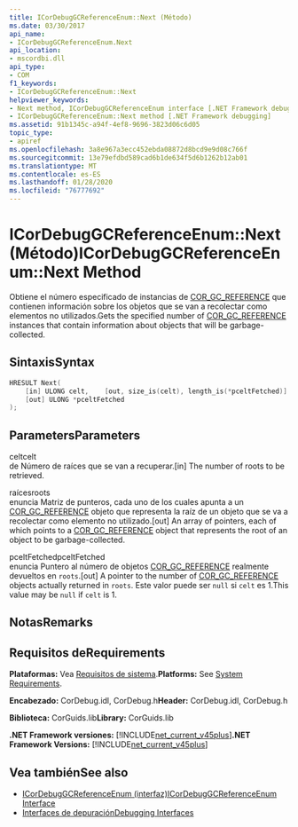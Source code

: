 ```yaml
---
title: ICorDebugGCReferenceEnum::Next (Método)
ms.date: 03/30/2017
api_name:
- ICorDebugGCReferenceEnum.Next
api_location:
- mscordbi.dll
api_type:
- COM
f1_keywords:
- ICorDebugGCReferenceEnum::Next
helpviewer_keywords:
- Next method, ICorDebugGCReferenceEnum interface [.NET Framework debugging]
- ICorDebugGCReferenceEnum::Next method [.NET Framework debugging]
ms.assetid: 91b1345c-a94f-4ef8-9696-3823d06c6d05
topic_type:
- apiref
ms.openlocfilehash: 3a8e967a3ecc452ebda08872d8bcd9e9d08c766f
ms.sourcegitcommit: 13e79efdbd589cad6b1de634f5d6b1262b12ab01
ms.translationtype: MT
ms.contentlocale: es-ES
ms.lasthandoff: 01/28/2020
ms.locfileid: "76777692"
---
```

# <a name="icordebuggcreferenceenumnext-method"></a><span data-ttu-id="84e09-102">ICorDebugGCReferenceEnum::Next (Método)</span><span class="sxs-lookup"><span data-stu-id="84e09-102">ICorDebugGCReferenceEnum::Next Method</span></span>
<span data-ttu-id="84e09-103">Obtiene el número especificado de instancias de [COR_GC_REFERENCE](cor-gc-reference-structure.md) que contienen información sobre los objetos que se van a recolectar como elementos no utilizados.</span><span class="sxs-lookup"><span data-stu-id="84e09-103">Gets the specified number of [COR_GC_REFERENCE](cor-gc-reference-structure.md) instances that contain information about objects that will be garbage-collected.</span></span>  
  
## <a name="syntax"></a><span data-ttu-id="84e09-104">Sintaxis</span><span class="sxs-lookup"><span data-stu-id="84e09-104">Syntax</span></span>  
  
```cpp  
HRESULT Next(  
    [in] ULONG celt,    [out, size_is(celt), length_is(*pceltFetched)] COR_GC_REFERENCE roots[],   
    [out] ULONG *pceltFetched  
);  
```  
  
## <a name="parameters"></a><span data-ttu-id="84e09-105">Parameters</span><span class="sxs-lookup"><span data-stu-id="84e09-105">Parameters</span></span>  
 <span data-ttu-id="84e09-106">celt</span><span class="sxs-lookup"><span data-stu-id="84e09-106">celt</span></span>  
 <span data-ttu-id="84e09-107">de Número de raíces que se van a recuperar.</span><span class="sxs-lookup"><span data-stu-id="84e09-107">[in] The number of roots to be retrieved.</span></span>  
  
 <span data-ttu-id="84e09-108">raíces</span><span class="sxs-lookup"><span data-stu-id="84e09-108">roots</span></span>  
 <span data-ttu-id="84e09-109">enuncia Matriz de punteros, cada uno de los cuales apunta a un [COR_GC_REFERENCE](cor-gc-reference-structure.md) objeto que representa la raíz de un objeto que se va a recolectar como elemento no utilizado.</span><span class="sxs-lookup"><span data-stu-id="84e09-109">[out] An array of pointers, each of which points to a [COR_GC_REFERENCE](cor-gc-reference-structure.md) object that represents the root of an object to be garbage-collected.</span></span>  
  
 <span data-ttu-id="84e09-110">pceltFetched</span><span class="sxs-lookup"><span data-stu-id="84e09-110">pceltFetched</span></span>  
 <span data-ttu-id="84e09-111">enuncia Puntero al número de objetos [COR_GC_REFERENCE](cor-gc-reference-structure.md) realmente devueltos en `roots`.</span><span class="sxs-lookup"><span data-stu-id="84e09-111">[out] A pointer to the number of [COR_GC_REFERENCE](cor-gc-reference-structure.md) objects actually returned in `roots`.</span></span> <span data-ttu-id="84e09-112">Este valor puede ser `null` si `celt` es 1.</span><span class="sxs-lookup"><span data-stu-id="84e09-112">This value may be `null` if `celt` is 1.</span></span>  
  
## <a name="remarks"></a><span data-ttu-id="84e09-113">Notas</span><span class="sxs-lookup"><span data-stu-id="84e09-113">Remarks</span></span>  
  
## <a name="requirements"></a><span data-ttu-id="84e09-114">Requisitos de</span><span class="sxs-lookup"><span data-stu-id="84e09-114">Requirements</span></span>  
 <span data-ttu-id="84e09-115">**Plataformas:** Vea [Requisitos de sistema](../../../../docs/framework/get-started/system-requirements.md).</span><span class="sxs-lookup"><span data-stu-id="84e09-115">**Platforms:** See [System Requirements](../../../../docs/framework/get-started/system-requirements.md).</span></span>  
  
 <span data-ttu-id="84e09-116">**Encabezado:** CorDebug.idl, CorDebug.h</span><span class="sxs-lookup"><span data-stu-id="84e09-116">**Header:** CorDebug.idl, CorDebug.h</span></span>  
  
 <span data-ttu-id="84e09-117">**Biblioteca:** CorGuids.lib</span><span class="sxs-lookup"><span data-stu-id="84e09-117">**Library:** CorGuids.lib</span></span>  
  
 <span data-ttu-id="84e09-118">**.NET Framework versiones:** [!INCLUDE[net_current_v45plus](../../../../includes/net-current-v45plus-md.md)]</span><span class="sxs-lookup"><span data-stu-id="84e09-118">**.NET Framework Versions:** [!INCLUDE[net_current_v45plus](../../../../includes/net-current-v45plus-md.md)]</span></span>  
  
## <a name="see-also"></a><span data-ttu-id="84e09-119">Vea también</span><span class="sxs-lookup"><span data-stu-id="84e09-119">See also</span></span>

- [<span data-ttu-id="84e09-120">ICorDebugGCReferenceEnum (interfaz)</span><span class="sxs-lookup"><span data-stu-id="84e09-120">ICorDebugGCReferenceEnum Interface</span></span>](icordebuggcreferenceenum-interface.md)
- [<span data-ttu-id="84e09-121">Interfaces de depuración</span><span class="sxs-lookup"><span data-stu-id="84e09-121">Debugging Interfaces</span></span>](debugging-interfaces.md)
